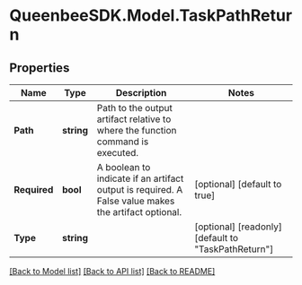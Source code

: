 
# QueenbeeSDK.Model.TaskPathReturn

## Properties

Name | Type | Description | Notes
------------ | ------------- | ------------- | -------------
**Path** | **string** | Path to the output artifact relative to where the function command is executed. | 
**Required** | **bool** | A boolean to indicate if an artifact output is required. A False value makes the artifact optional. | [optional] [default to true]
**Type** | **string** |  | [optional] [readonly] [default to "TaskPathReturn"]

[[Back to Model list]](../README.md#documentation-for-models)
[[Back to API list]](../README.md#documentation-for-api-endpoints)
[[Back to README]](../README.md)

